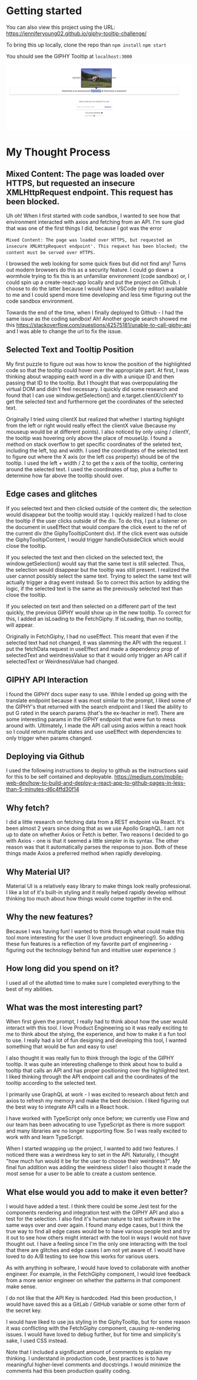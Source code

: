 # Getting started
You can also view this project using the URL: https://jenniferyoung02.github.io/giphy-tooltip-challenge/

To bring this up locally, clone the repo than 
`npm install`
`npm start`

You should see the GIPHY Tooltip at `localhost:3000`

![Example Screenshot](./public/sample_screenshot.png)

# My Thought Process

## Mixed Content: The page was loaded over HTTPS, but requested an insecure XMLHttpRequest endpoint. This request has been blocked.
Uh oh! When I first started with code sandbox, I wanted to see how that environment interacted with axios and fetching from an API. I'm sure glad that was one of the first things I did, because I got was the error 

<code>Mixed Content: The page was loaded over HTTPS, but requested an insecure XMLHttpRequest endpoint'. This request has been blocked; the content must be served over HTTPS.</code>

I browsed the web looking for some quick fixes but did not find any! Turns out modern browsers do this as a security feature. I could go down a wormhole trying to fix this is an unfamiliar environment (code sandbox) or, I could spin up a create-react-app locally and put the project on Github. I choose to do the latter because I would have VSCode (my editor) available to me and I could spend more time developing and less time figuring out the code sandbox environment.

Towards the end of the time, when I finally deployed to Github - I had the same issue as the coding sandbox! Ah! Another google search showed me this https://stackoverflow.com/questions/42575181/unable-to-call-giphy-api and I was able to change the url to fix the issue.

## Selected Text and Tooltip Position

My first puzzle to figure out was how to know the position of the highlighted code so that the tooltip could hover over the appropriate part. At first, I was thinking about wrapping each word in a div with a unique ID and then passing that ID to the tooltip. But I thought that was overpopulating the virtual DOM and didn't feel necessary. I quickly did some research and found that I can use window.getSelection() and e.target.clientX/clientY to get the selected text and furthermore get the coordinates of the selected text.

Originally I tried using clientX but realized that whether I starting highlight from the left or right would really effect the clientX value (because my mouseup would be at different points). I also noticed by only using / clientY, the tooltip was hovering only above the place of mouseUp. I found a method on stack overflow to get specific coordinates of the seleted text, including the left, top and width. I used the coordinates of the selected text to figure out where the X axis (or the left css property) should be of the tooltip. I used the left + width / 2 to get the x axis of the tooltip, centering around the selected text. I used the coordinates of top, plus a buffer to determine how far above the tooltip should over.

## Edge cases and glitches

If you selected text and then clicked outside of the content div, the selection would disappear but the tooltip would stay. I quickly realized I had to close the tooltip if the user clicks outside of the div. To do this, I put a listener on the document in useEffect that would compare the click event to the ref of the current div (the GiphyTooltipContent div). If the click event was outside the GiphyTooltipContent, I would trigger handleOutsideClick which would close the tooltip.

If you selected the text and then clicked on the selected text, the window.getSelection() would say that the same text is still selected. Thus, the selection would disappear but the tooltip was still present. I realized the user cannot possibly select the same text. Trying to select the same text will actually trigger a drag event instead. So to correct this action by adding the logic, if the selected text is the same as the previously selected text than close the tooltip.

If you selected on text and then selected on a different part of the text quickly, the previous GIPHY would show up in the new tooltip. To correct for this, I added an isLoading to the FetchGiphy. If isLoading, than no tooltip, will appear.

Originally in FetchGiphy, I had no useEffect. This meant that even if the selected text had not changed, it was slamming the API with the request. I put the fetchData request in useEffect and made a dependency prop of selectedText and weirdnessValue so that it would only trigger an API call if selectedText or WeirdnessValue had changed.

## GIPHY API Interaction

I found the GIPHY docs super easy to use. While I ended up going with the translate endpoint because it was most similar to the prompt, I liked some of the GIPHY's that returned with the search endpoint and I liked the ability to put G rated in the search params (that's the ex-teacher in me!). There are some interesting params in the GIPHY endpoint that were fun to mess around with. Ultimately, I made the API call using axios within a react hook so I could return multiple states and use useEffect with dependencies to only trigger when params changed.

## Deploying via Github 
I used the following instructions to deploy to github as the instructions said for this to be self contained and deployable.
https://medium.com/mobile-web-dev/how-to-build-and-deploy-a-react-app-to-github-pages-in-less-than-5-minutes-d6c4ffd30f14

## Why fetch?

I did a little research on fetching data from a REST endpoint via React. It's been almost 2 years since doing that as we use Apollo GraphQL. I am not up to date on whether Axios or Fetch is better. Two reasons I decided to go with Axios - one is that it seemed a little simpler in its syntax. The other reason was that it automatically parses the response to json. Both of these things made Axios a preferred method when rapidly developing.

## Why Material UI?

Material UI is a relatively easy library to make things look really professional. I like a lot of it's built-in styling and it really helped rapidly develop without thinking too much about how things would come together in the end.

## Why the new features?

Because I was having fun! I wanted to think through what could make this tool more interesting for the user (I love product engineering!). So adding these fun features is a reflection of my favorite part of engineering - figuring out the technology behind fun and intuitive user experience :)

## How long did you spend on it?

I used all of the allotted time to make sure I completed everything to the best of my abilities.

## What was the most interesting part?

When first given the prompt, I really had to think about how the user would interact with this tool. I love Product Engineering so it was really exciting to me to think about the stying, the experience, and how to make it a fun tool to use. I really had a lot of fun designing and developing this tool, I wanted something that would be fun and easy to use!

I also thought it was really fun to think through the logic of the GIPHY tooltip. It was quite an interesting challenge to think about how to build a tooltip that calls an API and has proper positioning over the highlighted text. I liked thinking through the API endpoint call and the coordinates of the tooltip according to the selected text.

I primarily use GraphQL at work - I was excited to research about fetch and axios to refresh my memory and make the best decision. I liked figuring out the best way to integrate API calls in a React hook.

I have worked with TypeScript only once before; we currently use Flow and our team has been advocating to use TypeScript as there is more support and many libraries are no longer supporting flow. So I was really excited to work with and learn TypeScript.

When I started wrapping up the project, I wanted to add two features. I noticed there was a weirdness key to set in the API. Naturally, I thought "how much fun would it be for the user to choose their weirdness?". My final fun addition was adding the weirdness slider! I also thought it made the most sense for a user to be able to create a custom sentence.

## What else would you add to make it even better?

I would have added a test. I think there could be some Jest test for the components rendering and integration test with the GIPHY API and also a test for the selection. I also find it's human nature to test software in the same ways over and over again. I found many edge cases, but I think the true way to find all edge cases would be to have various people test and try it out to see how others might interact with the tool in ways I would not have thought out. I have a feeling since I'm the only one interacting with the tool that there are glitches and edge cases I am not yet aware of. I would have loved to do A/B testing to see how this works for various users.

As with anything in software, I would have loved to collaborate with another engineer. For example, in the FetchGiphy component, I would love feedback from a more senior engineer on whether the patterns in that component make sense.

I do not like that the API Key is hardcoded. Had this been production, I would have saved this as a GitLab / GitHub variable or some other form of the secret key.

I would have liked to use jss styling in the GiphyTooltip, but for some reason it was conflicting with the FetchGiphy component, causing re-rendering issues. I would have loved to debug further, but for time and simplicity's sake, I used CSS instead.

Note that I included a significant amount of comments to explain my thinking. I understand in production code, best practices is to have meaningful higher-level comments and docstrings. I would minimize the comments had this been production quality coding.